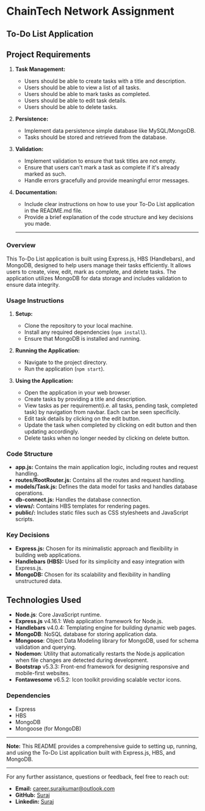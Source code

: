 # ChainTech Network Assignment

   **To-Do List Application**
---

## Project Requirements
1. **Task Management:**
   - Users should be able to create tasks with a title and description.
   - Users should be able to view a list of all tasks.
   - Users should be able to mark tasks as completed.
   - Users should be able to edit task details.
   - Users should be able to delete tasks.
2. **Persistence:**
   - Implement data persistence simple database like MySQL/MongoDB.
   - Tasks should be stored and retrieved from the database.
3. **Validation:**
   - Implement validation to ensure that task titles are not empty.
   - Ensure that users can't mark a task as complete if it's already marked as such.
   - Handle errors gracefully and provide meaningful error messages.
4. **Documentation:**
   - Include clear instructions on how to use your To-Do List application in the README.md file.
   - Provide a brief explanation of the code structure and key decisions you made.

   ---




### Overview
This To-Do List application is built using Express.js, HBS (Handlebars), and MongoDB, designed to help users manage their tasks efficiently. It allows users to create, view, edit, mark as complete, and delete tasks. The application utilizes MongoDB for data storage and includes validation to ensure data integrity.




### Usage Instructions
1. **Setup:**
   - Clone the repository to your local machine.
   - Install any required dependencies (`npm install`).
   - Ensure that MongoDB is installed and running.

2. **Running the Application:**
   - Navigate to the project directory.
   - Run the application (`npm start`).

3. **Using the Application:**
   - Open the application in your web browser.
   - Create tasks by providing a title and description.
   - View tasks as per requirement(i.e. all tasks, pending task, completed task) by navigation from navbar.
    Each can be seen specificily.
   - Edit task details by clicking on the edit button.
   - Update the task when completed by clicking on edit button and then updating accordingly.
   - Delete tasks when no longer needed by clicking on delete button.

### Code Structure
- **app.js:** Contains the main application logic, including routes and request handling.
- **routes/RootRouter.js:** Contains all the routes and request handling.
- **models/Task.js:** Defines the data model for tasks and handles database operations.
- **db-connect.js:** Handles the database connection.
- **views/:** Contains HBS templates for rendering pages.
- **public/:** Includes static files such as CSS stylesheets and JavaScript scripts.

### Key Decisions
- **Express.js:** Chosen for its minimalistic approach and flexibility in building web applications.
- **Handlebars (HBS):** Used for its simplicity and easy integration with Express.js.
- **MongoDB:** Chosen for its scalability and flexibility in handling unstructured data.

## Technologies Used

- **Node.js**: Core JavaScript runtime.
- **Express.js** v4.16.1: Web application framework for Node.js.
- **Handlebars** v4.0.4: Templating engine for building dynamic web pages.
- **MongoDB**: NoSQL database for storing application data.
- **Mongoose**: Object Data Modeling library for MongoDB, used for schema validation and querying.
- **Nodemon**: Utility that automatically restarts the Node.js application when file changes are detected during development.
- **Bootstrap** v5.3.3: Front-end framework for designing responsive and mobile-first websites.
- **Fontawesome** v6.5.2: Icon toolkit providing scalable vector icons.



### Dependencies
- Express
- HBS
- MongoDB
- Mongoose (for MongoDB)

---
**Note:**
This README provides a comprehensive guide to setting up, running, and using the To-Do List application built with Express.js, HBS, and MongoDB.

--- 

For any further assistance, questions or feedback, feel free to reach out:

- **Email:** [career.surajkumar@outlook.com](mailto:career.surajkumar@outlook.com)
- **GitHub:** [Suraj](https://github.com/imsurajkumar/)
- **Linkedin:** [Suraj](https://www.linkedin.com/in/imsurajkumar/)

